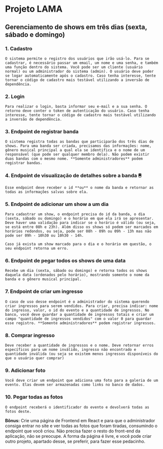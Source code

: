 # Projeto LAMA
## Gerenciamento de shows em três dias (sexta, sábado e domingo)

### 1. Cadastro
    O sistema permite o registro dos usuários que irão usá-lo. Para se cadastrar, é necessário passar um email, um nome e uma senha, e também uma função dentro do sistema. Você pode ser um cliente (usuário normal) ou um administrador do sistema (admin). O usuário deve poder se logar automaticamente após o cadastro. Caso tenha interesse, tente tornar o código de cadastro mais testável utilizando a inversão de dependência.

### 2. Login
    Para realizar o login, basta informar seu e-mail e a sua senha. O retorno deve conter o token de autenticação do usuário. Caso tenha interesse, tente tornar o código de cadastro mais testável utilizando a inversão de dependência.

### 3. Endpoint de registrar banda
    O sistema registra todas as bandas que participarão dos três dias de shows. Para uma banda ser criada, precisamos das informações: nome, gênero musical principal a qual ela se identifica e o nome de um responsável (que pode ser qualquer membro dela). Não podem existir duas bandas com o mesmo nome. **Somente administradores** podem registrar bandas.

### 4. Endpoint de visualização de detalhes sobre a banda 🖲
    Esse endpoint deve receber o id **ou** o nome da banda e retornar as todas as informações salvas sobre ela.

### 5. Endpoint de adicionar um show a um dia
    Para cadastrar um show, o endpoint precisa do id da banda, o dia (sexta, sábado ou domingo) e o horário em que ela irá se apresentar. Deve haver uma validação para indicar se o horário é válido (ou seja, se está entre 08h e 23h). Além disso os shows só podem ser marcados em horários redondos, ou seja, pode ser 08h - 09h ou 09h - 13h mas não pode ser 09h - 10h30 ou 10h30 - 14h.

    Caso já exista um show marcado para o dia e o horário em questão, o seu endpoint retorna um erro.

### 6. Endpoint de pegar todos os shows de uma data
    Recebe um dia (sexta, sábado ou domingo) e retorna todos os shows daquela data (ordenados pelo horário), mostrando somente o nome da banda e o gênero musical principal.

### 7. Endpoint de criar um ingresso
    O caso de uso desse endpoint é o administrador do sistema querendo criar ingressos para serem vendidos. Para criar, precisa indicar: nome do ingresso, valor, o id do evento e a quantidade de ingressos. No banco, você deve guardar a quantidade de ingressos totais e criar um campo "quantidade de ingressos vendidos" com o valor 0 para guardar esse registro. **Somente administradores** podem registrar ingressos.

### 8. Comprar ingresso
    Deve receber a quantidade de ingressos e o nome. Deve retornar erros específicos para um nome inválido, ingresso não encontrado e quantidade inválida (ou seja se existem menos ingressos disponíveis do que o usuário quer comprar)

### 9.  Adicionar foto
    Você deve criar um endpoint que adiciona uma foto para a galeria de um evento. Elas devem ser armazenadas como links no banco de dados.

### 10. Pegar todas as fotos
    O endpoint receberá o identificador do evento e devolverá todas as fotos deste.

**Bônus:** Crie uma página de Frontend em React e para que o administrador consiga entrar no site e ver todas as fotos que foram tiradas, consumindo o endpoint que você criou. Não precisa fazer o resto do front-end da aplicação, não se preocupe. A forma da página é livre, e você pode criar outro projeto, apartado desse, se preferir, para fazer esse pedacinho.